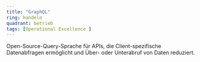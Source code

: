 ```yaml
---
title: "GraphQL"
ring: handeln
quadrant: betrieb
tags: [Operational Excellence ]
---
```


Open-Source-Query-Sprache für APIs, die Client-spezifische Datenabfragen ermöglicht und Über- oder Unterabruf von Daten reduziert.
